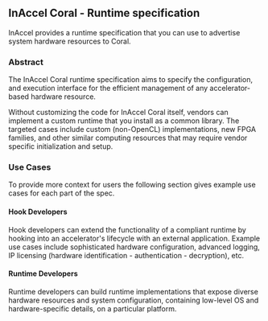 ## InAccel Coral - Runtime specification

InAccel provides a runtime specification that you can use to advertise system
hardware resources to Coral.

### Abstract

The InAccel Coral runtime specification aims to specify the configuration, and
execution interface for the efficient management of any accelerator-based
hardware resource.

Without customizing the code for InAccel Coral itself, vendors can implement a
custom runtime that you install as a common library. The targeted cases include
custom (non-OpenCL) implementations, new FPGA families, and other similar
computing resources that may require vendor specific initialization and setup.

### Use Cases

To provide more context for users the following section gives example use cases
for each part of the spec.

#### Hook Developers

Hook developers can extend the functionality of a compliant runtime by hooking
into an accelerator's lifecycle with an external application. Example use cases
include sophisticated hardware configuration, advanced logging, IP licensing
(hardware identification - authentication - decryption), etc.

#### Runtime Developers

Runtime developers can build runtime implementations that expose diverse
hardware resources and system configuration, containing low-level OS and
hardware-specific details, on a particular platform.
